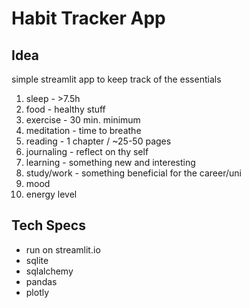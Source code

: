 # Habit Tracker App

## Idea

simple streamlit app to keep track of the essentials

1. sleep - >7.5h
2. food - healthy stuff
3. exercise - 30 min. minimum
4. meditation - time to breathe
5. reading - 1 chapter / ~25-50 pages
6. journaling - reflect on thy self
7. learning - something new and interesting
8. study/work - something beneficial for the career/uni
9. mood
10. energy level

## Tech Specs

- run on streamlit.io
- sqlite
- sqlalchemy
- pandas
- plotly
